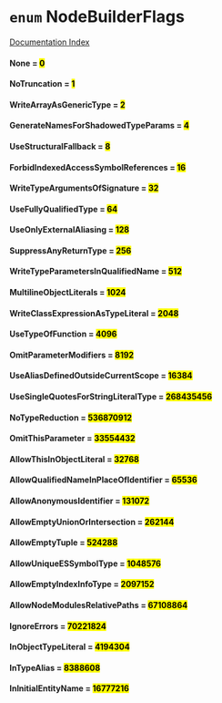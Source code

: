 # `enum` NodeBuilderFlags

[Documentation Index](../README.md)

#### None = <mark>0</mark>



#### NoTruncation = <mark>1</mark>



#### WriteArrayAsGenericType = <mark>2</mark>



#### GenerateNamesForShadowedTypeParams = <mark>4</mark>



#### UseStructuralFallback = <mark>8</mark>



#### ForbidIndexedAccessSymbolReferences = <mark>16</mark>



#### WriteTypeArgumentsOfSignature = <mark>32</mark>



#### UseFullyQualifiedType = <mark>64</mark>



#### UseOnlyExternalAliasing = <mark>128</mark>



#### SuppressAnyReturnType = <mark>256</mark>



#### WriteTypeParametersInQualifiedName = <mark>512</mark>



#### MultilineObjectLiterals = <mark>1024</mark>



#### WriteClassExpressionAsTypeLiteral = <mark>2048</mark>



#### UseTypeOfFunction = <mark>4096</mark>



#### OmitParameterModifiers = <mark>8192</mark>



#### UseAliasDefinedOutsideCurrentScope = <mark>16384</mark>



#### UseSingleQuotesForStringLiteralType = <mark>268435456</mark>



#### NoTypeReduction = <mark>536870912</mark>



#### OmitThisParameter = <mark>33554432</mark>



#### AllowThisInObjectLiteral = <mark>32768</mark>



#### AllowQualifiedNameInPlaceOfIdentifier = <mark>65536</mark>



#### AllowAnonymousIdentifier = <mark>131072</mark>



#### AllowEmptyUnionOrIntersection = <mark>262144</mark>



#### AllowEmptyTuple = <mark>524288</mark>



#### AllowUniqueESSymbolType = <mark>1048576</mark>



#### AllowEmptyIndexInfoType = <mark>2097152</mark>



#### AllowNodeModulesRelativePaths = <mark>67108864</mark>



#### IgnoreErrors = <mark>70221824</mark>



#### InObjectTypeLiteral = <mark>4194304</mark>



#### InTypeAlias = <mark>8388608</mark>



#### InInitialEntityName = <mark>16777216</mark>



